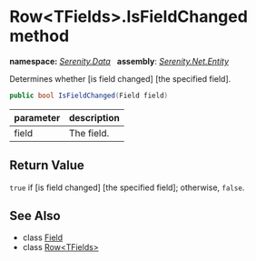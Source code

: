 # Row&lt;TFields&gt;.IsFieldChanged method
**namespace:** *[Serenity.Data](../../README.md#serenity.data-namespace)*   **assembly**: *[Serenity.Net.Entity](../../README.md)*

Determines whether [is field changed] [the specified field].

```csharp
public bool IsFieldChanged(Field field)
```

| parameter | description |
| --- | --- |
| field | The field. |

## Return Value

`true` if [is field changed] [the specified field]; otherwise, `false`.

## See Also

* class [Field](../Field.md)
* class [Row&lt;TFields&gt;](../Row-1.md)
